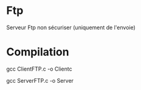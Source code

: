 # Ftp
Serveur Ftp non sécuriser (uniquement de l'envoie)

# Compilation

gcc ClientFTP.c -o Clientc

gcc ServerFTP.c -o Server 
